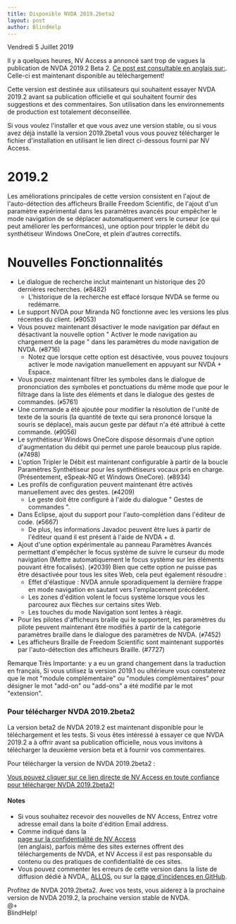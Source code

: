 ```yaml
---
title: Disponible NVDA 2019.2beta2
layout: post
author: BlindHelp
---
```


<footer>Vendredi 5 Juillet 2019</footer>

Il y a quelques heures, NV Access a annoncé sant trop de vagues la publication de NVDA 2019.2 Beta 2. [Ce post  est consultable en anglais sur:](https://www.nvaccess.org/post/in-process-5th-july/). Celle-ci est maintenant disponible au téléchargement!                  

Cette version est destinée aux utilisateurs qui souhaitent essayer NVDA 2019.2 avant sa publication officielle et qui souhaitent fournir des suggestions et des commentaires. Son utilisation dans les environnements de production est totalement déconseillée.         

Si vous voulez l'installer et que vous avez une version stable, ou si vous avez déjà installé la version 2019.2beta1 vous  vous pouvez télécharger le fichier d'installation  en utilisant le lien direct ci-dessous fourni par NV Access.             


# 2019.2 #

Les améliorations principales de cette version consistent en l'ajout de l'auto-détection des afficheurs Braille Freedom Scientific, de l'ajout d'un paramètre expérimental dans les paramètres avancés pour empêcher le mode navigation de se déplacer automatiquement vers le curseur (ce qui peut améliorer les performances), une option pour trippler le débit du synthétiseur Windows OneCore, et plein d'autres correctifs.    

# Nouvelles Fonctionnalités #

* Le dialogue de recherche inclut maintenant un historique des 20 dernières recherches. (`#`8482) 
	* L'historique de la recherche est effacé lorsque NVDA se ferme ou redémarre. 
* Le support NVDA pour Miranda NG fonctionne avec les versions les plus récentes du client. (`#`9053) 
* Vous pouvez maintenant désactiver le mode navigation par défaut en désactivant la nouvelle option " Activer le mode navigation au chargement de la page " dans les paramètres du mode navigation de NVDA. (`#`8716) 
	* Notez que lorsque cette option est désactivée, vous pouvez toujours activer le mode navigation manuellement en appuyant sur NVDA + Espace. 
* Vous pouvez maintenant filtrer les symboles dans le dialogue de prononciation des symboles et ponctuations du même mode que pour le filtrage dans la liste des éléments et dans le dialogue des gestes de commandes. (`#`5761) 
* Une commande a été ajoutée pour modifier la résolution de l'unité de texte de la souris (la quantité de texte qui sera prononcé lorsque la souris se déplace), mais aucun geste par défaut n'a été attribué à cette commande. (`#`9056) 
* Le synthétiseur Windows OneCore dispose désormais d'une option d'augmentation du débit qui permet une parole beaucoup plus rapide. (`#`7498) 
* L'option Tripler le Débit est maintenant configurable à partir de la boucle Paramètres Synthétiseur pour les synthétiseurs vocaux pris en charge. (Présentement, eSpeak-NG et Windows OneCore). (`#`8934) 
* Les profils de configuration peuvent maintenant être activés manuellement avec des gestes. (`#`4209) 
	* Le geste doit être configuré à l'aide du dialogue " Gestes de commandes ". 
* Dans Eclipse, ajout du support pour l'auto-complétion dans l'éditeur de code. (`#`5667) 
	* De plus, les informations Javadoc peuvent être lues à partir de l'éditeur quand il est présent à l'aide de NVDA + d. 
* Ajout d'une option expérimentale au panneau Paramètres Avancés permettant d'empêcher le focus système de suivre le curseur du mode navigation (Mettre automatiquement le focus système sur les éléments pouvant être focalisés). (`#`2039) Bien que cette option ne puisse pas être désactivée pour tous les sites Web, cela peut également résoudre : 
	* Effet d'élastique : NVDA annule sporadiquement la dernière frappe en mode navigation en sautant vers l'emplacement précédent. 
	* Les zones d'édition volent le focus système lorsque vous les parcourez aux flèches sur certains sites Web. 
	* Les touches du mode Navigation sont lentes à réagir. 
* Pour les pilotes d'afficheurs braille qui le supportent, les paramètres du pilote peuvent maintenant être modifiés à partir de la catégorie paramètres braille dans le dialogue des paramètres de NVDA. (`#`7452) 
* Les afficheurs Braille de Freedom Scientific sont maintenant supportés par l'auto-détection des afficheurs Braille. (#7727) 

Remarque Très Importante: y a eu un grand changement dans la traduction en français, Si vous utilisez la version 2019.1 ou ultérieure vous constaterez que le mot "module complémentaire" ou "modules complémentaires" pour désigner le mot "add-on" ou "add-ons" a été modifié par le mot "extension".

###  Pour télécharger NVDA 2019.2beta2 ###

La version beta2 de NVDA 2019.2 est maintenant disponible pour le téléchargement et les tests. Si vous êtes intéressé à essayer ce que NVDA 2019.2 a à offrir avant sa publication officielle, nous vous invitons à télécharger la deuxième version beta et à fournir vos commentaires.            

Pour télécharger la version de NVDA 2019.2beta2 :    

  
  [Vous pouvez cliquer   sur ce lien directe de NV Access en toute confiance pour télécharger NVDA 2019.2beta2!](https://www.nvaccess.org/files/nvda/releases/2019.2beta2/nvda_2019.2beta2.exe)                     

#### Notes ####

* Si vous souhaitez recevoir des nouvelles de NV Access, Entrez votre adresse email dans la boite d'édition Email address.                
* Comme indiqué dans la            
[page sur la confidentialité de NV Access](http://www.nvaccess.org/privacy/)           
(en anglais), parfois même des sites externes offrent des téléchargements de NVDA, et NV Access il est pas responsable du contenu ou des pratiques de confidentialité de ces sites.         
* Vous pouvez commenter les erreurs de cette version dans la liste de diffusion dédié à NVDA,, [ALLOS](mailto:ALLOS@yahoogroupes.fr), ou sur la [page d'incidences en GitHub](https://github.com/nvaccess/nvda/issues).              

Profitez de NVDA 2019.2beta2. Avec vos tests, vous aiderez à la prochaine version de NVDA 2019.2, la prochaine version stable de NVDA.        
@+                     
BlindHelp!                           